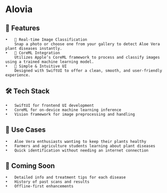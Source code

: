 # Alovia

## 🚀 Features
	•	📸 Real-time Image Classification
 		Snap a photo or choose one from your gallery to detect Aloe Vera plant diseases instantly.
	•	🧠 CoreML Integration
		Utilizes Apple’s CoreML framework to process and classify images using a trained machine learning model.
	•	🧼 Simple & Intuitive UI
		Designed with SwiftUI to offer a clean, smooth, and user-friendly experience.

## 🛠 Tech Stack
	•	SwiftUI for frontend UI development
	•	CoreML for on-device machine learning inference
	•	Vision framework for image preprocessing and handling

## 📱 Use Cases
	•	Aloe Vera enthusiasts wanting to keep their plants healthy
	•	Farmers and agriculture students learning about plant diseases
	•	Quick identification without needing an internet connection

## 📌 Coming Soon
	•	Detailed info and treatment tips for each disease
	•	History of past scans and results
	•	Offline-first enhancements
